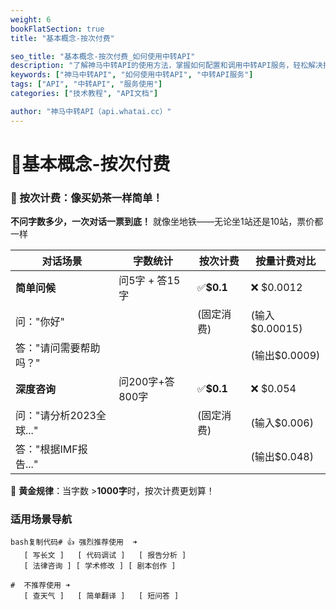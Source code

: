 ```yaml
---
weight: 6
bookFlatSection: true
title: "基本概念-按次付费"

seo_title: "基本概念-按次付费_如何使用中转API"
description: "了解神马中转API的使用方法，掌握如何配置和调用中转API服务，轻松解决接口调用难题。"
keywords: ["神马中转API", "如何使用中转API", "中转API服务"]
tags: ["API", "中转API", "服务使用"]
categories: ["技术教程", "API文档"]

author: "神马中转API（api.whatai.cc）"
---
```


# 📖基本概念-按次付费


### **💸 按次计费：像买奶茶一样简单！**

**不问字数多少，一次对话一票到底！** 就像坐地铁——无论坐1站还是10站，票价都一样

| **对话场景** | **字数统计** | **按次计费** | **按量计费对比** |
| --- | --- | --- | --- |
| **简单问候** | 问5字 + 答15字 | ✅**$0.1** | ❌ $0.0012 |
| 问："你好" |  | (固定消费) | (输入$0.00015) |
| 答："请问需要帮助吗？" |  |  | (输出$0.0009) |
| **深度咨询** | 问200字+答800字 | ✅**$0.1** | ❌ $0.054 |
| 问："请分析2023全球..." |  | (固定消费) | (输入$0.006) |
| 答："根据IMF报告..." |  |  | (输出$0.048) |

💎 **黄金规律**：当字数 >**1000字**时，按次计费更划算！

### **适用场景导航**
```
bash复制代码# 👍 强烈推荐使用  ➜  
   [ 写长文 ]   [ 代码调试 ]   [ 报告分析 ]  
   [ 法律咨询 ] [ 学术修改 ] [ 剧本创作 ]  

# ️ 不推荐使用 ➜  
   [ 查天气 ]   [ 简单翻译 ]   [ 短问答 ]
```
